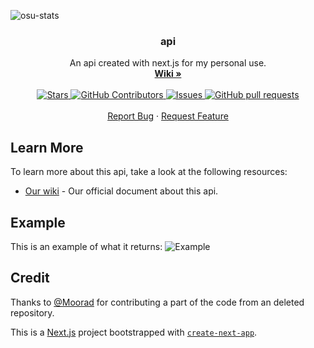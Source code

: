 ![osu-stats](https://socialify.git.ci/AiverAiva/api/image?description=1&font=Raleway&language=1&name=1&owner=1&pattern=Charlie%20Brown&theme=Dark)

<div align="center">
  <h3 align="center">api</h3>
  <p align="center">
    An api created with next.js for my personal use.
    <br />
    <a href="https://github.com/AiverAiva/api/wiki"><strong>Wiki »</strong></a>
    <br />
    <br />
    <a href="https://github.com/AiverAiva/api">
      <img alt="Stars" src="https://img.shields.io/github/stars/AiverAiva/api" />
    </a>
    <a href="https://github.com/AiverAiva/api/graphs/contributors">
      <img alt="GitHub Contributors" src="https://img.shields.io/github/contributors/AiverAiva/api" />
    </a>
    <a href="https://github.com/AiverAiva/api/issues">
      <img alt="Issues" src="https://img.shields.io/github/issues/AiverAiva/api?color=0088ff" />
    </a>
    <a href="https://github.com/AiverAiva/api/pulls">
      <img alt="GitHub pull requests" src="https://img.shields.io/github/issues-pr/AiverAiva/api?color=0088ff" />
    </a>
    <br />
    <br />
    <!-- <a href="https://github.com/AiverAiva/osu-stats">View Demo</a> -->
    <!-- · -->
    <a href="https://github.com/AiverAiva/api/issues">Report Bug</a>
    ·
    <a href="https://github.com/AiverAiva/api/issues">Request Feature</a>
  </p>
</div>

## Learn More

To learn more about this api, take a look at the following resources:

- [Our wiki](https://github.com/AiverAiva/api/wiki) - Our official document about this api.

## Example

This is an example of what it returns:
<img alt="Example" src="https://api.weikuwu.me/osu/profileCard/weikuu" />

## Credit 

Thanks to [@Moorad](https://github.com/Moorad/) for contributing a part of the code from an deleted repository.

This is a [Next.js](https://nextjs.org/) project bootstrapped with [`create-next-app`](https://github.com/vercel/next.js/tree/canary/packages/create-next-app).
